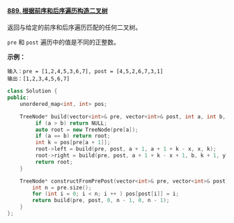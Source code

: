 #### [889. 根据前序和后序遍历构造二叉树](https://leetcode-cn.com/problems/construct-binary-tree-from-preorder-and-postorder-traversal/)

返回与给定的前序和后序遍历匹配的任何二叉树。

 `pre` 和 `post` 遍历中的值是不同的正整数。

**示例：**

```
输入：pre = [1,2,4,5,3,6,7], post = [4,5,2,6,7,3,1]
输出：[1,2,3,4,5,6,7]
```

```cpp
class Solution {
public:
    unordered_map<int, int> pos;

    TreeNode* build(vector<int>& pre, vector<int>& post, int a, int b, int x, int y) {
         if (a > b) return NULL;
         auto root = new TreeNode(pre[a]);
         if (a == b) return root;
         int k = pos[pre[a + 1]];
         root->left = build(pre, post, a + 1, a + 1 + k - x, x, k);
         root->right = build(pre, post, a + 1 + k - x + 1, b, k + 1, y - 1);
         return root;
    }

    TreeNode* constructFromPrePost(vector<int>& pre, vector<int>& post) {
        int n = pre.size();
        for (int i = 0; i < n; i ++ ) pos[post[i]] = i;
        return build(pre, post, 0, n - 1, 0, n - 1);
    }
};
```
